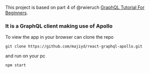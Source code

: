 This project is based on part 4 of @rwieruch [GraphQL Tutorial For Beginners](https://www.robinwieruch.de/graphql-tutorial/). 

### It is a GraphQL client making use of Apollo

To view the app in your browser can clone the repo 

`git clone https://github.com/majiyd/react-graphql-apollo.git`

and run on your pc

`npm start`
